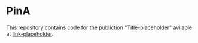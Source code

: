 # PinA

This repository contains code for the publiction "Title-placeholder" avilable at [link-placeholder]().